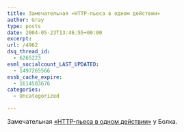 ```yaml
---
title: Замечательная «HTTP-пьеса в одном действии»
author: Gray
type: posts
date: 2004-05-23T13:46:55+00:00
excerpt:
url: /4962
dsq_thread_id:
  - 6265223
esml_socialcount_LAST_UPDATED:
  - 1497265566
essb_cache_expire:
  - 1614503676
categories:
  - Uncategorized

---
```








Замечательная <a href="http://bolk.exler.ru/comments/1084417220" target="_blank">&#171;HTTP-пьеса в одном действии&#187;</a> у Болка.